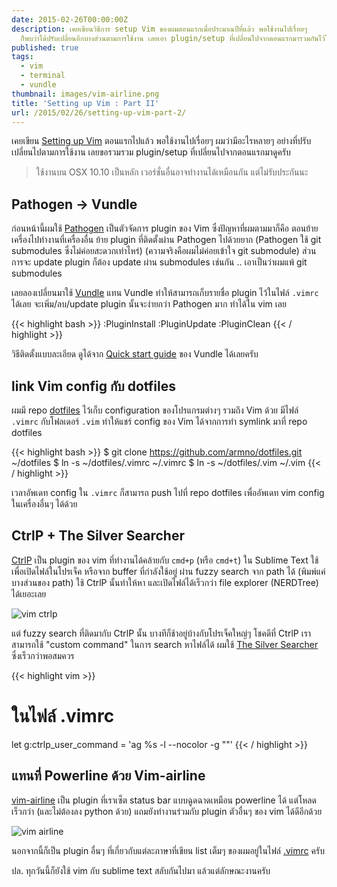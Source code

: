 ```yaml
---
date: 2015-02-26T00:00:00Z
description: เคยเขียนวิธีการ setup Vim ของผมตอนแรกเมื่อประมาณปีที่แล้ว พอใช้งานไปเรื่อยๆ
  ก็พบว่าได้ปรับเปลี่ยนอีกบางส่วนตามการใช้งาน เลยเอา plugin/setup ที่เปลี่ยนไปจากตอนแรกมารวมกันไว้ในโพสต์นี้ครับ
published: true
tags:
  - vim
  - terminal
  - vundle
thumbnail: images/vim-airline.png
title: 'Setting up Vim : Part II'
url: /2015/02/26/setting-up-vim-part-2/
---
```


เคยเขียน [Setting up Vim][setting-up-vim-part-1] ตอนแรกไปแล้ว พอใช้งานไปเรื่อยๆ ผมว่ามีอะไรหลายๆ อย่างที่ปรับเปลี่ยนไปตามการใช้งาน
เลยขอรวมรวม plugin/setup ที่เปลี่ยนไปจากตอนแรกมาดูครับ

> ใช้งานบน OSX 10.10 เป็นหลัก เวอร์ชั่นอื่นอาจทำงานได้เหมือนกัน แต่ไม่รับประกันนะ

## Pathogen → Vundle

ก่อนหน้านี้ผมใช้ [Pathogen][pathogen-website] เป็นตัวจัดการ plugin ของ Vim ซึ่งปัญหาที่ผมตามมาก็คือ ตอนย้ายเครื่องไปทำงานที่เครื่องอื่น
ย้าย plugin ที่ติดตั้งผ่าน Pathogen ไปด้วยยาก (Pathogen ใช้ git submodules ซึ่งไม่ค่อยสะดวกเท่าไหร่)
(ความจริงคือผมไม่ค่อยเข้าใจ git submodule) ส่วนการจะ update plugin ก็ต้อง update
ผ่าน submodules เช่นกัน .. เอาเป็นว่าผมแพ้ git submodules

เลยลองเปลี่ยนมาใช้ [Vundle][vundle-website] แทน Vundle ทำให้สามารถเก็บรายชื่อ plugin ไว้ในไฟล์ `.vimrc` ได้เลย
จะเพิ่ม/ลบ/update plugin นั้นจะง่ายกว่า Pathogen มาก ทำได้ใน vim เลย

{{< highlight bash >}}
:PluginInstall
:PluginUpdate
:PluginClean
{{< / highlight >}}

วิธีติดตั้งแบบละเอียด ดูได้จาก [Quick start guide][vundle-quickstart] ของ Vundle ได้เลยครับ

## link Vim config กับ dotfiles

ผมมี repo [dotfiles][my-dotfiles] ไว้เก็บ configuration ของโปรแกรมต่างๆ รวมถึง Vim ด้วย มีไฟล์ `.vimrc` กับโฟลเดอร์ `.vim` ทำให้แชร์ config ของ Vim ได้จากการทำ symlink มาที่ repo dotfiles

{{< highlight bash >}}
$ git clone https://github.com/armno/dotfiles.git ~/dotfiles
$ ln -s ~/dotfiles/.vimrc ~/.vimrc
$ ln -s ~/dotfiles/.vim ~/.vim
{{< / highlight >}}

เวลาอัพเดท config ใน `.vimrc` ก็สามารถ push ไปที่ repo dotfiles เพื่ออัพเดท vim config ในเครื่องอื่นๆ ได้ด้วย

## CtrlP + The Silver Searcher

[CtrlP][vim-ctrlp] เป็น plugin ของ vim ที่ทำงานได้คล้ายกับ `cmd+p` (หรือ `cmd+t`) ใน Sublime Text ใช้เพื่อเปิดไฟล์ในโปรเจ็ค หรือจาก buffer ที่กำลังใช้อยู่ ผ่าน fuzzy search จาก path ได้ (พิมพ์แค่บางส่วนของ path) ใช้ CtrlP นั้นทำให้หา และเปิดไฟล์ได้เร็วกว่า file explorer (NERDTree) ได้เยอะเลย

![vim ctrlp](images/vim-ctrlp.png)

แต่ fuzzy search ที่ติดมากับ CtrlP นั้น บางทีก็ช้าอยู่บ้างกับโปรเจ็คใหญ่ๆ โชคดีที่ CtrlP เราสามารถใช้ "custom command" ในการ search หาไฟล์ได้ ผมใช้ [The Silver Searcher](https://github.com/ggreer/the_silver_searcher) ซึ่งเร็วกว่าพอสมควร

{{< highlight vim >}}
# ในไฟล์ .vimrc
let g:ctrlp_user_command = 'ag %s -l --nocolor -g ""'
{{< / highlight >}}

## แทนที่ Powerline ด้วย Vim-airline

[vim-airline][vim-airline] เป็น plugin ที่เราเซ็ต status bar แบบฉูดฉาดเหมือน powerline ได้ แต่โหลดเร็วกว่า (และไม่ต้องลง python ด้วย) แถมยังทำงานร่วมกับ plugin ตัวอื่นๆ ของ vim ได้ดีอีกด้วย

![vim airline](images/vim-airline.png)

นอกจากนี้ก็เป็น plugin อื่นๆ ที่เกี่ยวกับแต่ละภาษาที่เขียน list เต็มๆ ของผมอยู่ในไฟล์ [.vimrc][my-vim-plugins] ครับ

ปล. ทุกวันนี้ก็ยังใช้ vim กับ sublime text สลับกันไปมา แล้วแต่ลักษณะงานครับ

[setting-up-vim-part-1]: https://armno.in.th/2013/09/05/setting-up-vim/ "Setting up Vim part I"
[pathogen-website]: https://github.com/tpope/vim-pathogen "Pathogen.vim"
[vundle-website]: https://github.com/gmarik/Vundle.vim "Vundle.vim"
[vundle-quickstart]: https://github.com/gmarik/Vundle.vim#quick-start
[my-dotfiles]: https://github.com/armno/dotfiles
[vim-ctrlp]: https://github.com/kien/ctrlp.vim
[vim-airline]: https://github.com/bling/vim-airline
[my-vim-plugins]: https://github.com/armno/dotfiles/blob/master/.vimrc#L33-L59
